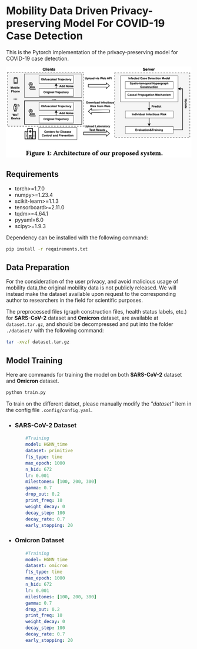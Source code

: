 # Mobility Data Driven Privacy-preserving Model For COVID-19 Case Detection

This is the Pytorch implementation of the privacy-preserving model for COVID-19 case detection.

![Architecture of our proposed system.](Overview.png)

## Requirements

- torch>=1.7.0
- numpy>=1.23.4
- scikit-learn>=1.1.3
- tensorboard>=2.11.0
- tqdm>=4.64.1
- pyyaml=6.0
- scipy>=1.9.3

Dependency can be installed with the following command:


```bash
pip install -r requirements.txt
```

## Data Preparation
For the consideration of the user privacy, and avoid malicious usage of mobility data,the original mobility data is not publicly released. 
We will instead make the dataset available upon request to the corresponding author to researchers in the field for scientific purposes.

The preprocessed files (graph construction files, health status labels, etc.) for **SARS-CoV-2** dataset and **Omicron** dataset, are available at `dataset.tar.gz`, and should be decompressed and put into the folder `./dataset/` with the following command:

```bash
tar -xvzf dataset.tar.gz
```

## Model Training

Here are commands for training the model on both **SARS-CoV-2** dataset and **Omicron** dataset.


```bash
python train.py
```

To train on the different datset, 
please manually modify the _"dataset"_ item in the config file `.config/config.yaml`.

* ### SARS-CoV-2 Dataset

    ```yaml
        #Training
        model: HGNN_time
        dataset: primitive
        fts_type: time
        max_epoch: 1000
        n_hid: 672
        lr: 0.001
        milestones: [100, 200, 300]
        gamma: 0.7
        drop_out: 0.2
        print_freq: 10
        weight_decay: 0
        decay_step: 100
        decay_rate: 0.7
        early_stopping: 20
    ```

* ### Omicron Dataset

    ```yaml
        #Training
        model: HGNN_time
        dataset: omicron
        fts_type: time
        max_epoch: 1000
        n_hid: 672
        lr: 0.001
        milestones: [100, 200, 300]
        gamma: 0.7
        drop_out: 0.2
        print_freq: 10
        weight_decay: 0
        decay_step: 100
        decay_rate: 0.7
        early_stopping: 20
    ```
